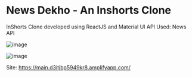# News Dekho - An Inshorts Clone
InShorts Clone developed using ReactJS and Material UI
API Used: News API

![image](https://github.com/Mayank164869/InShorts/assets/65328387/db54f4c6-2daa-4f1f-bd94-8e681b911542)

![image](https://github.com/Mayank164869/InShorts/assets/65328387/7f3db1df-3d83-4283-bb88-5b01bb835237)

Site: https://main.d3itjbp5949kr8.amplifyapp.com/




